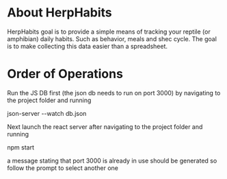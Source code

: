 # About HerpHabits
HerpHabits goal is to provide a simple means of tracking your reptile (or amphibian) daily habits. Such as behavior, meals and shec cycle. The goal is to make collecting this data easier than a spreadsheet.


# Order of Operations
Run the JS DB first (the json db needs to run on port 3000) by navigating to the project folder and running 

json-server --watch db.json

Next launch the react server after navigating to the project folder and running

npm start

a message stating that port 3000 is already in use should be generated so follow the prompt to select another one

